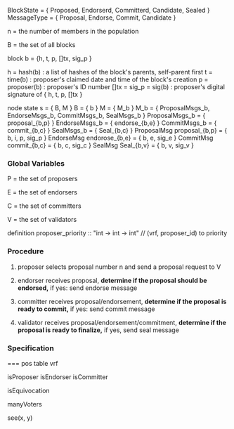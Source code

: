 
BlockState = { Proposed, Endorserd, Committerd, Candidate, Sealed }
MessageType = { Proposal, Endorse, Commit, Candidate }

n = the number of members in the population

B = the set of all blocks


block b = {h, t, p, []tx, sig_p }

  h = hash(b) : a list of hashes of the block's parents, self-parent first
  t = time(b) : proposer's claimed date and time of the block's creation
  p = proposer(b) : proposer's ID number
  []tx = 
  sig_p = sig(b) : proposer's digital signature of { h, t, p, []tx }



node state s = { B, M }
  B = { b }
  M = { M_b }
  M_b = { ProposalMsgs_b, EndorseMsgs_b, CommitMsgs_b, SealMsgs_b }
  ProposalMsgs_b = { proposal_{b,p} }
  EndorseMsgs_b = { endorse_{b,e} }
  CommitMsgs_b = { commit_{b,c} }
  SealMsgs_b = { Seal_{b,c} }
  ProposalMsg proposal_{b,p} = { b, i, p, sig_p }
  EndorseMsg endorose_{b,e} = { b, e, sig_e }
  CommitMsg commit_{b,c} = { b, c, sig_c }
  SealMsg Seal_{b,v} = { b, v, sig_v }


### Global Variables

P = the set of proposers

E = the set of endorsers

C = the set of committers

V = the set of validators


definition proposer_priority :: "int -> int -> int"        // (vrf, proposer_id) to priority



### Procedure

1. proposer selects proposal number n and send a proposal request to V

2. endorser receives proposal, 
   **determine if the proposal should be endorsed,**
   if yes: send endorse message

3. committer receives proposal/endorsement,
   **determine if the proposal is ready to commit,**
   if yes: send commit message

4. validator receives proposal/endorsement/commitment,
   **determine if the proposal is ready to finalize,**
   if yes, send seal message



### Specification










===
pos table
vrf

isProposer
isEndorser
isCommitter


isEquivocation


manyVoters

see(x, y)




